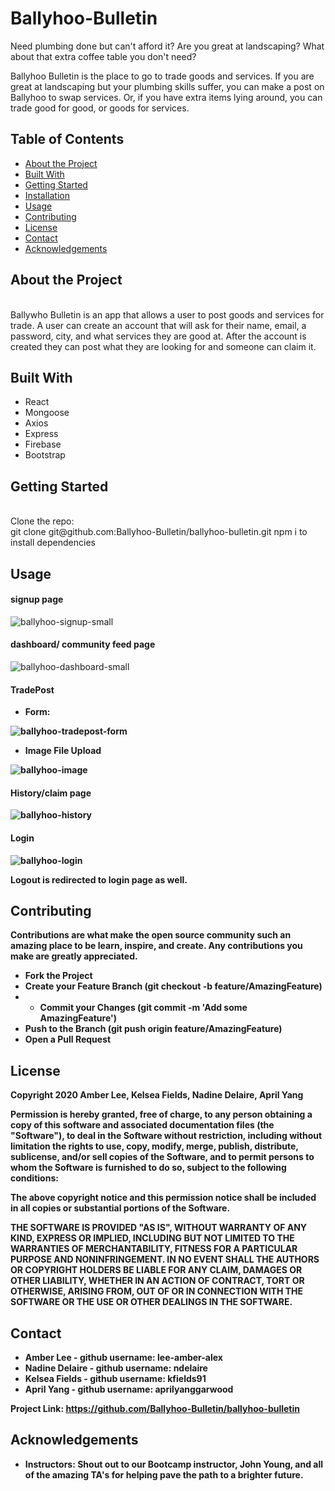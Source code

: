 # Ballyhoo-Bulletin

Need plumbing done but can't afford it? Are you great at landscaping? What about that extra coffee table you don't need? 

Ballyhoo Bulletin is the place to go to trade goods and services. If you are great at landscaping but your plumbing skills suffer, you can make a post on Ballyhoo to swap services. Or, if you have extra items lying around, you can trade good for good, or goods for services. 

## Table of Contents

* [About the Project](#about-the-project)
* [Built With](#built-with)
* [Getting Started](#getting-started)
* [Installation](#installation)
* [Usage](#usage)
* [Contributing](#contributing)
* [License](#license)
* [Contact](#contact)
* [Acknowledgements](#acknowledgements)

## About the Project
<br>
Ballywho Bulletin is an app that allows a user to post goods and services for trade. A user can create an account that will ask for their name, email, a password, city, and what services they are good at. After the account is created they can post what they are looking for and someone can claim it. 

## Built With
* React
* Mongoose
* Axios
* Express
* Firebase
* Bootstrap

## Getting Started
<br>
Clone the repo: <br>
git clone git@github.com:Ballyhoo-Bulletin/ballyhoo-bulletin.git
npm i to install dependencies

## Usage

#### signup page
![ballyhoo-signup-small](https://user-images.githubusercontent.com/68616301/109402347-0aa2b000-790a-11eb-970a-d935b8a79d61.gif)

#### dashboard/ community feed page

![ballyhoo-dashboard-small](https://user-images.githubusercontent.com/68616301/109402559-ab459f80-790b-11eb-9e06-488c169484bd.gif)

#### TradePost

- <b>Form:

![ballyhoo-tradepost-form](https://user-images.githubusercontent.com/68616301/109402844-fa8ccf80-790d-11eb-9e26-90f4ad8f8a1e.gif)
- <b>Image File Upload </b>

![ballyhoo-image](https://user-images.githubusercontent.com/68616301/109402886-5c4d3980-790e-11eb-908c-81ffee5c3398.gif)

#### History/claim page
![ballyhoo-history](https://user-images.githubusercontent.com/68616301/109402924-b6e69580-790e-11eb-93fa-37ed7dad01d6.gif)

#### Login

![ballyhoo-login](https://user-images.githubusercontent.com/68616301/109402967-15137880-790f-11eb-98e0-3cd0f4f8cb99.gif)

Logout is redirected to login page as well.

## Contributing
Contributions are what make the open source community such an amazing place to be learn, inspire, and create. Any contributions you make are greatly appreciated.

* Fork the Project
* Create your Feature Branch (git checkout -b feature/AmazingFeature)
* * Commit your Changes (git commit -m 'Add some AmazingFeature')
* Push to the Branch (git push origin feature/AmazingFeature)
* Open a Pull Request

## License 
Copyright 2020 Amber Lee, Kelsea Fields, Nadine Delaire, April Yang

Permission is hereby granted, free of charge, to any person obtaining a copy of this software and associated documentation files (the "Software"), to deal in the Software without restriction, including without limitation the rights to use, copy, modify, merge, publish, distribute, sublicense, and/or sell copies of the Software, and to permit persons to whom the Software is furnished to do so, subject to the following conditions:

The above copyright notice and this permission notice shall be included in all copies or substantial portions of the Software.

THE SOFTWARE IS PROVIDED "AS IS", WITHOUT WARRANTY OF ANY KIND, EXPRESS OR IMPLIED, INCLUDING BUT NOT LIMITED TO THE WARRANTIES OF MERCHANTABILITY, FITNESS FOR A PARTICULAR PURPOSE AND NONINFRINGEMENT. IN NO EVENT SHALL THE AUTHORS OR COPYRIGHT HOLDERS BE LIABLE FOR ANY CLAIM, DAMAGES OR OTHER LIABILITY, WHETHER IN AN ACTION OF CONTRACT, TORT OR OTHERWISE, ARISING FROM, OUT OF OR IN CONNECTION WITH THE SOFTWARE OR THE USE OR OTHER DEALINGS IN THE SOFTWARE.

## Contact
* Amber Lee - github username: lee-amber-alex
* Nadine Delaire - github username: ndelaire 
* Kelsea Fields - github username: kfields91
* April Yang - github username: aprilyanggarwood

Project Link: https://github.com/Ballyhoo-Bulletin/ballyhoo-bulletin

## Acknowledgements 
* Instructors: Shout out to our Bootcamp instructor, John Young, and all of the amazing TA's for helping pave the path to a brighter future.